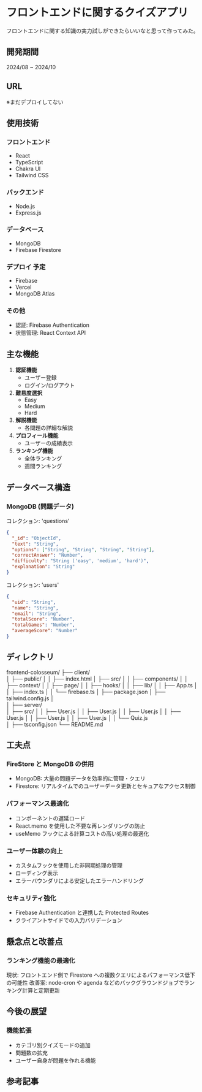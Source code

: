 # フロントエンドに関するクイズアプリ

フロントエンドに関する知識の実力試しができたらいいなと思って作ってみた。

## 開発期間

2024/08 ~ 2024/10

## URL

※まだデプロイしてない

## 使用技術

### フロントエンド

- React
- TypeScript
- Chakra UI
- Tailwind CSS

### バックエンド

- Node.js
- Express.js

### データベース

- MongoDB
- Firebase Firestore

### デプロイ 予定

- Firebase
- Vercel
- MongoDB Atlas

### その他

- 認証: Firebase Authentication
- 状態管理: React Context API

## 主な機能

1. **認証機能**
   - ユーザー登録
   - ログイン/ログアウト
2. **難易度選択**
   - Easy
   - Medium
   - Hard
3. **解説機能**
   - 各問題の詳細な解説
4. **プロフィール機能**
   - ユーザーの成績表示
5. **ランキング機能**
   - 全体ランキング
   - 週間ランキング

## データベース構造

### MongoDB (問題データ)

コレクション: 'questions'

```json
{
  "_id": "ObjectId",
  "text": "String",
  "options": ["String", "String", "String", "String"],
  "correctAnswer": "Number",
  "difficulty": "String ('easy', 'medium', 'hard')",
  "explanation": "String"
}
```

コレクション: 'users'

```json
{
  "uid": "String",
  "name": "String",
  "email": "String",
  "totalScore": "Number",
  "totalGames": "Number",
  "averageScore": "Number"
}
```

## ディレクトリ

frontend-colosseum/
├── client/  
│ ├── public/
│ │ ├── index.html
│ ├── src/
│ │ ├── components/
│ │ ├── context/
│ │ ├── page/
│ │ ├── hooks/
│ │ ├── lib/
│ │ ├── App.ts
│ │ ├── index.ts
│ │ └── firebase.ts
│ ├── package.json
│ ├── tailwind.config.js
│  
│
├── server/  
│ ├── src/
│ │ ├── User.js
│ │ ├── User.js
│ │ ├── User.js
│ │ ├── User.js
│ │ ├── User.js
│ │ ├── User.js
│ │ └── Quiz.js  
│ ├── tsconfig.json
└── README.md

## 工夫点

### FireStore と MongoDB の併用

- MongoDB: 大量の問題データを効率的に管理・クエリ
- Firestore: リアルタイムでのユーザーデータ更新とセキュアなアクセス制御

### パフォーマンス最適化

- コンポーネントの遅延ロード
- React.memo を使用した不要な再レンダリングの防止
- useMemo フックによる計算コストの高い処理の最適化

### ユーザー体験の向上

- カスタムフックを使用した非同期処理の管理
- ローディング表示
- エラーバウンダリによる安定したエラーハンドリング

### セキュリティ強化

- Firebase Authentication と連携した Protected Routes
- クライアントサイドでの入力バリデーション

## 懸念点と改善点

### ランキング機能の最適化

現状: フロントエンド側で Firestore への複数クエリによるパフォーマンス低下の可能性
改善案: node-cron や agenda などのバックグラウンドジョブでランキング計算と定期更新

## 今後の展望

### 機能拡張

- カテゴリ別クイズモードの追加
- 問題数の拡充
- ユーザー自身が問題を作れる機能

## 参考記事
